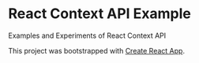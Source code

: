 # React Context API Example

Examples and Experiments of React Context API

This project was bootstrapped with [Create React App](https://github.com/facebook/create-react-app).